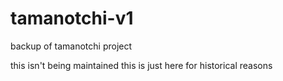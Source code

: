 # tamanotchi-v1
backup of tamanotchi project

this isn't being maintained
this is just here for historical reasons
